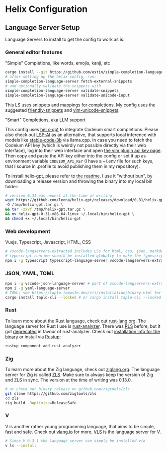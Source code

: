 # Helix Configuration

## Language Server Setup

Language Servers to install to get the config to work as is:

### General editor features

"Simple" Completions, like words, emojis, kanji, etc

```sh
cargo install --git https://github.com/estin/simple-completion-language-server.git
# after setting up the helix config, run:
simple-completion-language-server fetch-external-snippets
# and optionally validate the snippets with
simple-completion-language-server validate-snippets
simple-completion-language-server validate-unicode-input
```

This LS uses snippets and mappings for completions. My config uses the suggested [friendly-snippets](https://github.com/rafamadriz/friendly-snippets/) and [vim-unicode-snippets](https://github.com/danielwe/vim-unicode-snippets/blob/master/snippets/_.snippets).

"Smart" Completions, aka LLM support

This config uses [helix-gpt](https://github.com/leona/helix-gpt/) to integrate Codeium smart completions. Please also check out [LSP-AI](https://github.com/SilasMarvin/lsp-ai/) as an alternative, that supports local inference with models like [stable-code-3b](https://huggingface.co/stabilityai/stable-code-3b) via llama.cpp.
In case you need to fetch the Codeium API key (which is weirdly not possible directly via their web interface), log into their web interface and open [the vim plugin api key page](https://www.codeium.com/profile?response_type=token&redirect_uri=vim-show-auth-token&state=a&scope=openid%20profile%20email&redirect_parameters_type=query). Then copy and paste the API key either into the config or set it up as environment variable `CODEIUM_API_KEY` (I have a ~/.env file for such keys, that I source in .profile to avoid publishing them in my repository).

To install helix-gpt, please refer to [the readme](https://github.com/leona/helix-gpt/tree/master?tab=readme-ov-file#install). I use it "without bun", by downloading a release version and throwing the binary into my local bin folder:

```sh
# version 0.31 was newest at the time of writing
wget https://github.com/leona/helix-gpt/releases/download/0.31/helix-gpt-0.31-x86_64-linux.tar.gz \
-O /tmp/helix-gpt.tar.gz \
&& tar -zxvf /tmp/helix-gpt.tar.gz \
&& mv helix-gpt-0.31-x86_64-linux ~/.local/bin/helix-gpt \
&& chmod +x ~/.local/bin/helix-gpt
```

### Web development

Vuejs, Typescript, Javascript, HTML, CSS

```sh
# vscode-langservers-extracted includes LSs for html, css, json, markdown and eslint
# typescript runtime should be installed globally to make the typescript and vue language servers work
npm i -g typescript typescript-language-server vscode-langservers-extracted emmet-ls @vue/language-server
```

### JSON, YAML, TOML

```sh
npm i -g vscode-json-language-server # part of vscode-langservers-extracted
npm i -g yaml-language-server
# TOML: see https://taplo.tamasfe.dev/cli/installation/binary.html for taplo binarys
cargo install taplo-cli --locked # or cargo install taplo-cli --locked --no-default-features --features lsp
```

### Rust

To learn more about the Rust language, check out [rust-lang.org](https://www.rust-lang.org/). The language server for Rust I use is [rust-analyzer](https://rust-analyzer.github.io/). There was [RLS](https://github.com/rust-lang/rls) before, but it got [deprecated](https://blog.rust-lang.org/2022/07/01/RLS-deprecation.html) in favour of rust-analyzer. Check out [installation info for the binary](https://rust-analyzer.github.io/manual.html#rust-analyzer-language-server-binary) or install via [Rustup](https://rustup.rs/):

```sh
rustup component add rust-analyzer
```

### Zig

To learn more about the Zig language, check out [ziglang.org](https://ziglang.org/). The language server for Zig is called [ZLS](https://github.com/zigtools/zls).
Make sure to always keep the version of Zig and ZLS in sync. The version at the time of writing was 0.13.0.

```sh
# or check out binary release on github.com/zigtools/zls
git clone https://github.com/zigtools/zls
cd zls
zig build -Doptimize=ReleaseSafe
```

### V

V is another rather young programming language, that aims to be simple, fast and safe. Check out [vlang.io](https://vlang.io/) for more.
[VLS](https://vpm.vlang.io/packages/vls) is the language server for V.

```sh
# Since V 0.3.1 the language server can simply be installed via
v ls --install
```
